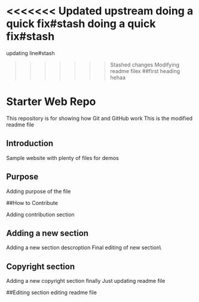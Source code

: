 <<<<<<< Updated upstream
doing a quick fix#stash
doing a quick fix#stash
=======
updating line#stash
>>>>>>> Stashed changes
Modifying readme filex
##first heading 
hehaa
# Starter Web Repo

This repository is for showing how Git and GitHub work
This is the modified readme file

## Introduction

Sample website with plenty of files for demos

## Purpose

Adding purpose of the file 

##How to Contribute

Adding contribution section
## Adding a new section

Adding a new section descroption
Final editing of new section\


## Copyright section 
Adding a new copyright section finally
Just updating readme file

##Editing section
editing readme file